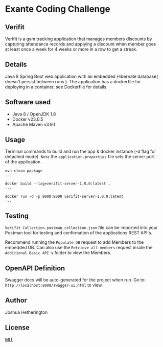 # Exante Coding Challenge

## Verifit 
Verifit is a gym tracking application that manages members discounts by capturing attendance records and applying a discount when member goes at least once a week for 4 weeks or more in a row to get a streak.

## Details
Java 8 Spring Boot web application with an embedded Hibernate database( doesn't persist between runs ).
The application has a dockerfile for deploying in a container, see Dockerfile for details.

## Software used
- Java 8 / OpenJDK 1.8
- Docker v23.0.5
- Apache Maven v3.9.1

## Usage
Terminal commands to build and run the app & docker instance (-d flag for detached mode). `Note` the
`application.properties` file sets the server port of the application.
```shell
mvn clean package
...

docker build --tag=verifit-server-1.0.0:latest .
...

docker run -d -p 8000:8000 verifit-server-1.0.0:latest
...
```
## Testing
`Verifit Collection.postman_collection.json` file can be imported into your Postman tool for testing and confirmation of the applications REST API's.

Recommend running the `Populate DB` request to add Members to the embedded DB. Can also use the `Retrieve all members` request inside the `Additional Basic API's` folder to view the Members.

## OpenAPI Definition
Swagger docs will be auto-generated for the project when run. Go to: `http://localhost:8000/swagger-ui.html` to view.

## Author
Joshua Hetherington

## License
[MIT](https://choosealicense.com/licenses/mit/)
